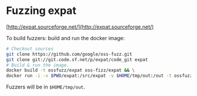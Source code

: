 Fuzzing expat
=============

[http://expat.sourceforge.net/](http://expat.sourceforge.net/)

To build fuzzers: build and run the docker image:
````bash
# Checkout sources
git clone https://github.com/google/oss-fuzz.git
git clone git://git.code.sf.net/p/expat/code_git expat
# Build & run the image.
docker build -t ossfuzz/expat oss-fizz/expat && \
docker run -i -v $PWD/expat:/src/expat -v $HOME/tmp/out:/out -t ossfuzz/expat
````
Fuzzers will be in `$HOME/tmp/out`.


